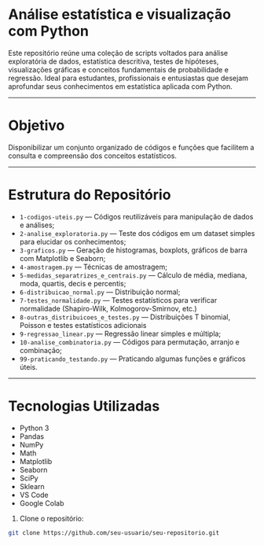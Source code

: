 # Análise estatística e visualização com Python

Este repositório reúne uma coleção de scripts voltados para análise exploratória de dados, estatística descritiva, testes de hipóteses, visualizações gráficas e conceitos fundamentais de probabilidade e regressão. Ideal para estudantes, profissionais e entusiastas que desejam aprofundar seus conhecimentos em estatística aplicada com Python.

---

#  Objetivo

Disponibilizar um conjunto organizado de códigos e funções que facilitem a consulta e compreensão dos conceitos estatísticos.

---

# Estrutura do Repositório

- `1-codigos-uteis.py` — Códigos reutilizáveis para manipulação de dados e análises;  
- `2-analise_exploratoria.py` — Teste dos códigos em um dataset simples para elucidar os conhecimentos;  
- `3-graficos.py` — Geração de histogramas, boxplots, gráficos de barra com Matplotlib e Seaborn;  
- `4-amostragem.py` — Técnicas de amostragem;
- `5-medidas_separatrizes_e_centrais.py` — Cálculo de média, mediana, moda, quartis, decis e percentis; 
- `6-distribuicao_normal.py` — Distribuição normal; 
- `7-testes_normalidade.py` — Testes estatísticos para verificar normalidade (Shapiro-Wilk, Kolmogorov-Smirnov, etc.)  
- `8-outras_distribuicoes_e_testes.py` — Distribuições T binomial, Poisson e testes estatísticos adicionais  
- `9-regressao_linear.py` — Regressão linear simples e múltipla; 
- `10-analise_combinatoria.py` — Códigos para permutação, arranjo e combinação;  
- `99-praticando_testando.py` — Praticando algumas funções e gráficos úteis.

---

# Tecnologias Utilizadas

- Python 3
- Pandas
- NumPy
- Math
- Matplotlib
- Seaborn
- SciPy
- Sklearn
- VS Code
- Google Colab
1. Clone o repositório:
```bash
git clone https://github.com/seu-usuario/seu-repositorio.git
